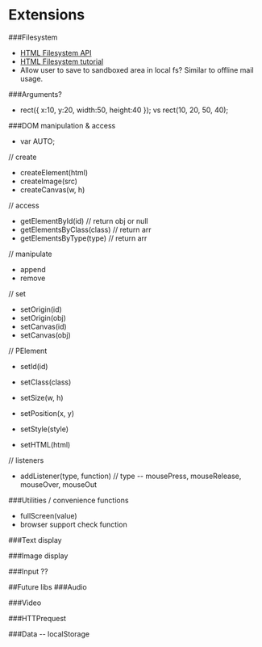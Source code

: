 Extensions
==========

###Filesystem
+ [HTML Filesystem API](http://dev.w3.org/2009/dap/file-system/pub/FileSystem/)
+ [HTML Filesystem tutorial](http://www.html5rocks.com/en/tutorials/file/filesystem/#toc-file-writing)
+ Allow user to save to sandboxed area in local fs? Similar to offline mail usage.

###Arguments?
+ rect({ x:10, y:20, width:50, height:40 }); vs rect(10, 20, 50, 40);


###DOM manipulation & access
+ var AUTO;

// create 
+ createElement(html)
+ createImage(src)
+ createCanvas(w, h)

// access
+ getElementById(id) // return obj or null
+ getElementsByClass(class) // return arr
+ getElementsByType(type)  // return arr

// manipulate
+ append
+ remove

// set
+ setOrigin(id)
+ setOrigin(obj)
+ setCanvas(id)
+ setCanvas(obj)


// PElement

+ setId(id)
+ setClass(class)

+ setSize(w, h) 
+ setPosition(x, y)

+ setStyle(style)

+ setHTML(html)


// listeners
+ addListener(type, function) // type -- mousePress, mouseRelease, mouseOver, mouseOut



###Utilities / convenience functions
+ fullScreen(value)
+ browser support check function


###Text display

###Image display <img>

###Input ??



##Future libs
###Audio

###Video

###HTTPrequest

###Data -- localStorage

